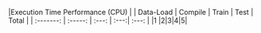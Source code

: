 |Execution Time Performance (CPU) |
| Data-Load | Compile | Train | Test | Total |
| :-------: | :-----: | :---: | :---:| :---: |
|1 |2|3|4|5|
